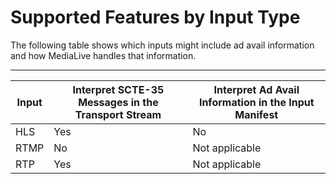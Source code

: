 # Supported Features by Input Type<a name="input-processing-options"></a>

The following table shows which inputs might include ad avail information and how MediaLive handles that information\. 


****  

| Input | Interpret SCTE\-35 Messages in the Transport Stream | Interpret Ad Avail Information in the Input Manifest | 
| --- | --- | --- | 
| HLS |  Yes  | No | 
| RTMP | No | Not applicable | 
| RTP | Yes | Not applicable | 
